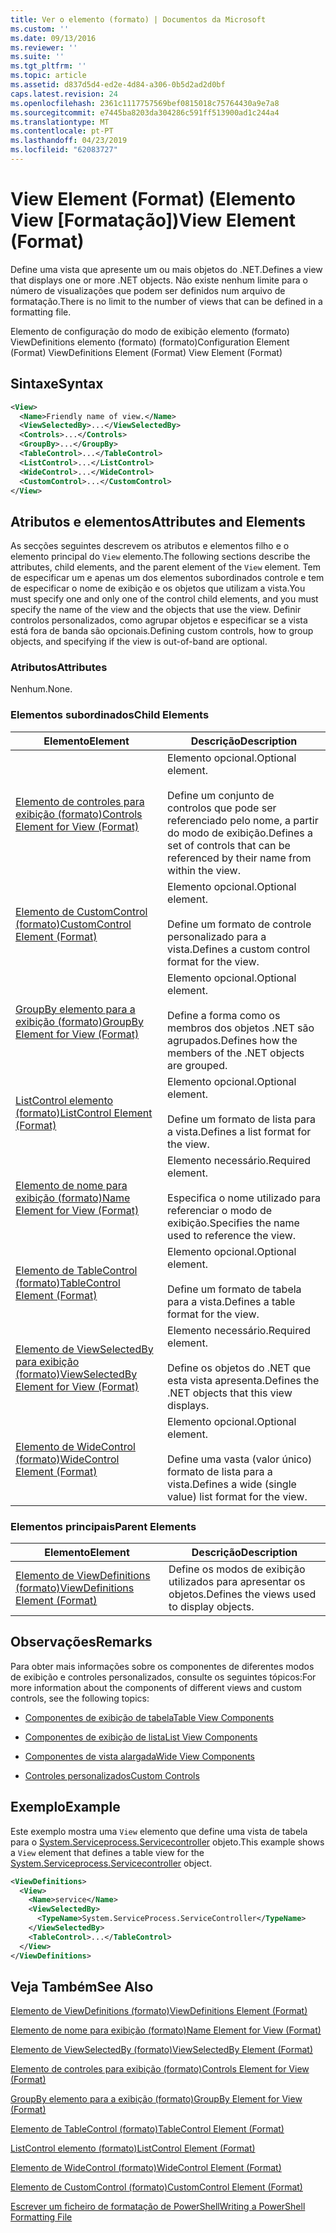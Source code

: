 ```yaml
---
title: Ver o elemento (formato) | Documentos da Microsoft
ms.custom: ''
ms.date: 09/13/2016
ms.reviewer: ''
ms.suite: ''
ms.tgt_pltfrm: ''
ms.topic: article
ms.assetid: d837d5d4-ed2e-4d84-a306-0b5d2ad2d0bf
caps.latest.revision: 24
ms.openlocfilehash: 2361c1117757569bef0815018c75764430a9e7a8
ms.sourcegitcommit: e7445ba8203da304286c591ff513900ad1c244a4
ms.translationtype: MT
ms.contentlocale: pt-PT
ms.lasthandoff: 04/23/2019
ms.locfileid: "62083727"
---
```

# <a name="view-element-format"></a><span data-ttu-id="eabd1-102">View Element (Format) (Elemento View [Formatação])</span><span class="sxs-lookup"><span data-stu-id="eabd1-102">View Element (Format)</span></span>

<span data-ttu-id="eabd1-103">Define uma vista que apresente um ou mais objetos do .NET.</span><span class="sxs-lookup"><span data-stu-id="eabd1-103">Defines a view that displays one or more .NET objects.</span></span> <span data-ttu-id="eabd1-104">Não existe nenhum limite para o número de visualizações que podem ser definidos num arquivo de formatação.</span><span class="sxs-lookup"><span data-stu-id="eabd1-104">There is no limit to the number of views that can be defined in a formatting file.</span></span>

<span data-ttu-id="eabd1-105">Elemento de configuração do modo de exibição elemento (formato) ViewDefinitions elemento (formato) (formato)</span><span class="sxs-lookup"><span data-stu-id="eabd1-105">Configuration Element (Format) ViewDefinitions Element (Format) View Element (Format)</span></span>

## <a name="syntax"></a><span data-ttu-id="eabd1-106">Sintaxe</span><span class="sxs-lookup"><span data-stu-id="eabd1-106">Syntax</span></span>

```xml
<View>
  <Name>Friendly name of view.</Name>
  <ViewSelectedBy>...</ViewSelectedBy>
  <Controls>...</Controls>
  <GroupBy>...</GroupBy>
  <TableControl>...</TableControl>
  <ListControl>...</ListControl>
  <WideControl>...</WideControl>
  <CustomControl>...</CustomControl>
</View>
```

## <a name="attributes-and-elements"></a><span data-ttu-id="eabd1-107">Atributos e elementos</span><span class="sxs-lookup"><span data-stu-id="eabd1-107">Attributes and Elements</span></span>

<span data-ttu-id="eabd1-108">As secções seguintes descrevem os atributos e elementos filho e o elemento principal do `View` elemento.</span><span class="sxs-lookup"><span data-stu-id="eabd1-108">The following sections describe the attributes, child elements, and the parent element of the `View` element.</span></span> <span data-ttu-id="eabd1-109">Tem de especificar um e apenas um dos elementos subordinados controle e tem de especificar o nome de exibição e os objetos que utilizam a vista.</span><span class="sxs-lookup"><span data-stu-id="eabd1-109">You must specify one and only one of the control child elements, and you must specify the name of the view and the objects that use the view.</span></span> <span data-ttu-id="eabd1-110">Definir controlos personalizados, como agrupar objetos e especificar se a vista está fora de banda são opcionais.</span><span class="sxs-lookup"><span data-stu-id="eabd1-110">Defining custom controls, how to group objects, and specifying if the view is out-of-band are optional.</span></span>

### <a name="attributes"></a><span data-ttu-id="eabd1-111">Atributos</span><span class="sxs-lookup"><span data-stu-id="eabd1-111">Attributes</span></span>

<span data-ttu-id="eabd1-112">Nenhum.</span><span class="sxs-lookup"><span data-stu-id="eabd1-112">None.</span></span>

### <a name="child-elements"></a><span data-ttu-id="eabd1-113">Elementos subordinados</span><span class="sxs-lookup"><span data-stu-id="eabd1-113">Child Elements</span></span>

|<span data-ttu-id="eabd1-114">Elemento</span><span class="sxs-lookup"><span data-stu-id="eabd1-114">Element</span></span>|<span data-ttu-id="eabd1-115">Descrição</span><span class="sxs-lookup"><span data-stu-id="eabd1-115">Description</span></span>|
|-------------|-----------------|
|[<span data-ttu-id="eabd1-116">Elemento de controles para exibição (formato)</span><span class="sxs-lookup"><span data-stu-id="eabd1-116">Controls Element for View (Format)</span></span>](./controls-element-for-view-format.md)|<span data-ttu-id="eabd1-117">Elemento opcional.</span><span class="sxs-lookup"><span data-stu-id="eabd1-117">Optional element.</span></span><br /><br /> <span data-ttu-id="eabd1-118">Define um conjunto de controlos que pode ser referenciado pelo nome, a partir do modo de exibição.</span><span class="sxs-lookup"><span data-stu-id="eabd1-118">Defines a set of controls that can be referenced by their name from within the view.</span></span>|
|[<span data-ttu-id="eabd1-119">Elemento de CustomControl (formato)</span><span class="sxs-lookup"><span data-stu-id="eabd1-119">CustomControl Element (Format)</span></span>](./customcontrol-element-for-groupby-format.md)|<span data-ttu-id="eabd1-120">Elemento opcional.</span><span class="sxs-lookup"><span data-stu-id="eabd1-120">Optional element.</span></span><br /><br /> <span data-ttu-id="eabd1-121">Define um formato de controle personalizado para a vista.</span><span class="sxs-lookup"><span data-stu-id="eabd1-121">Defines a custom control format for the view.</span></span>|
|[<span data-ttu-id="eabd1-122">GroupBy elemento para a exibição (formato)</span><span class="sxs-lookup"><span data-stu-id="eabd1-122">GroupBy Element for View (Format)</span></span>](./groupby-element-for-view-format.md)|<span data-ttu-id="eabd1-123">Elemento opcional.</span><span class="sxs-lookup"><span data-stu-id="eabd1-123">Optional element.</span></span><br /><br /> <span data-ttu-id="eabd1-124">Define a forma como os membros dos objetos .NET são agrupados.</span><span class="sxs-lookup"><span data-stu-id="eabd1-124">Defines how the members of the .NET objects are grouped.</span></span>|
|[<span data-ttu-id="eabd1-125">ListControl elemento (formato)</span><span class="sxs-lookup"><span data-stu-id="eabd1-125">ListControl Element (Format)</span></span>](./listcontrol-element-format.md)|<span data-ttu-id="eabd1-126">Elemento opcional.</span><span class="sxs-lookup"><span data-stu-id="eabd1-126">Optional element.</span></span><br /><br /> <span data-ttu-id="eabd1-127">Define um formato de lista para a vista.</span><span class="sxs-lookup"><span data-stu-id="eabd1-127">Defines a list format for the view.</span></span>|
|[<span data-ttu-id="eabd1-128">Elemento de nome para exibição (formato)</span><span class="sxs-lookup"><span data-stu-id="eabd1-128">Name Element for View (Format)</span></span>](./name-element-for-view-format.md)|<span data-ttu-id="eabd1-129">Elemento necessário.</span><span class="sxs-lookup"><span data-stu-id="eabd1-129">Required element.</span></span><br /><br /> <span data-ttu-id="eabd1-130">Especifica o nome utilizado para referenciar o modo de exibição.</span><span class="sxs-lookup"><span data-stu-id="eabd1-130">Specifies the name used to reference the view.</span></span>|
|[<span data-ttu-id="eabd1-131">Elemento de TableControl (formato)</span><span class="sxs-lookup"><span data-stu-id="eabd1-131">TableControl Element (Format)</span></span>](./tablecontrol-element-format.md)|<span data-ttu-id="eabd1-132">Elemento opcional.</span><span class="sxs-lookup"><span data-stu-id="eabd1-132">Optional element.</span></span><br /><br /> <span data-ttu-id="eabd1-133">Define um formato de tabela para a vista.</span><span class="sxs-lookup"><span data-stu-id="eabd1-133">Defines a table format for the view.</span></span>|
|[<span data-ttu-id="eabd1-134">Elemento de ViewSelectedBy para exibição (formato)</span><span class="sxs-lookup"><span data-stu-id="eabd1-134">ViewSelectedBy Element for View (Format)</span></span>](./viewselectedby-element-format.md)|<span data-ttu-id="eabd1-135">Elemento necessário.</span><span class="sxs-lookup"><span data-stu-id="eabd1-135">Required element.</span></span><br /><br /> <span data-ttu-id="eabd1-136">Define os objetos do .NET que esta vista apresenta.</span><span class="sxs-lookup"><span data-stu-id="eabd1-136">Defines the .NET objects that this view displays.</span></span>|
|[<span data-ttu-id="eabd1-137">Elemento de WideControl (formato)</span><span class="sxs-lookup"><span data-stu-id="eabd1-137">WideControl Element (Format)</span></span>](./widecontrol-element-format.md)|<span data-ttu-id="eabd1-138">Elemento opcional.</span><span class="sxs-lookup"><span data-stu-id="eabd1-138">Optional element.</span></span><br /><br /> <span data-ttu-id="eabd1-139">Define uma vasta (valor único) formato de lista para a vista.</span><span class="sxs-lookup"><span data-stu-id="eabd1-139">Defines a wide (single value) list format for the view.</span></span>|

### <a name="parent-elements"></a><span data-ttu-id="eabd1-140">Elementos principais</span><span class="sxs-lookup"><span data-stu-id="eabd1-140">Parent Elements</span></span>

|<span data-ttu-id="eabd1-141">Elemento</span><span class="sxs-lookup"><span data-stu-id="eabd1-141">Element</span></span>|<span data-ttu-id="eabd1-142">Descrição</span><span class="sxs-lookup"><span data-stu-id="eabd1-142">Description</span></span>|
|-------------|-----------------|
|[<span data-ttu-id="eabd1-143">Elemento de ViewDefinitions (formato)</span><span class="sxs-lookup"><span data-stu-id="eabd1-143">ViewDefinitions Element (Format)</span></span>](./viewdefinitions-element-format.md)|<span data-ttu-id="eabd1-144">Define os modos de exibição utilizados para apresentar os objetos.</span><span class="sxs-lookup"><span data-stu-id="eabd1-144">Defines the views used to display objects.</span></span>|

## <a name="remarks"></a><span data-ttu-id="eabd1-145">Observações</span><span class="sxs-lookup"><span data-stu-id="eabd1-145">Remarks</span></span>

<span data-ttu-id="eabd1-146">Para obter mais informações sobre os componentes de diferentes modos de exibição e controles personalizados, consulte os seguintes tópicos:</span><span class="sxs-lookup"><span data-stu-id="eabd1-146">For more information about the components of different views and custom controls, see the following topics:</span></span>

- [<span data-ttu-id="eabd1-147">Componentes de exibição de tabela</span><span class="sxs-lookup"><span data-stu-id="eabd1-147">Table View Components</span></span>](./creating-a-table-view.md)

- [<span data-ttu-id="eabd1-148">Componentes de exibição de lista</span><span class="sxs-lookup"><span data-stu-id="eabd1-148">List View Components</span></span>](./creating-a-list-view.md)

- [<span data-ttu-id="eabd1-149">Componentes de vista alargada</span><span class="sxs-lookup"><span data-stu-id="eabd1-149">Wide View Components</span></span>](./creating-a-wide-view.md)

- [<span data-ttu-id="eabd1-150">Controles personalizados</span><span class="sxs-lookup"><span data-stu-id="eabd1-150">Custom Controls</span></span>](./creating-custom-controls.md)

## <a name="example"></a><span data-ttu-id="eabd1-151">Exemplo</span><span class="sxs-lookup"><span data-stu-id="eabd1-151">Example</span></span>

<span data-ttu-id="eabd1-152">Este exemplo mostra uma `View` elemento que define uma vista de tabela para o [System.Serviceprocess.Servicecontroller](/dotnet/api/System.ServiceProcess.ServiceController) objeto.</span><span class="sxs-lookup"><span data-stu-id="eabd1-152">This example shows a `View` element that defines a table view for the [System.Serviceprocess.Servicecontroller](/dotnet/api/System.ServiceProcess.ServiceController) object.</span></span>

```xml
<ViewDefinitions>
  <View>
    <Name>service</Name>
    <ViewSelectedBy>
      <TypeName>System.ServiceProcess.ServiceController</TypeName>
    </ViewSelectedBy>
    <TableControl>...</TableControl>
  </View>
</ViewDefinitions>

```

## <a name="see-also"></a><span data-ttu-id="eabd1-153">Veja Também</span><span class="sxs-lookup"><span data-stu-id="eabd1-153">See Also</span></span>

[<span data-ttu-id="eabd1-154">Elemento de ViewDefinitions (formato)</span><span class="sxs-lookup"><span data-stu-id="eabd1-154">ViewDefinitions Element (Format)</span></span>](./viewdefinitions-element-format.md)

[<span data-ttu-id="eabd1-155">Elemento de nome para exibição (formato)</span><span class="sxs-lookup"><span data-stu-id="eabd1-155">Name Element for View (Format)</span></span>](./name-element-for-view-format.md)

[<span data-ttu-id="eabd1-156">Elemento de ViewSelectedBy (formato)</span><span class="sxs-lookup"><span data-stu-id="eabd1-156">ViewSelectedBy Element (Format)</span></span>](./viewselectedby-element-format.md)

[<span data-ttu-id="eabd1-157">Elemento de controles para exibição (formato)</span><span class="sxs-lookup"><span data-stu-id="eabd1-157">Controls Element for View (Format)</span></span>](./controls-element-for-view-format.md)

[<span data-ttu-id="eabd1-158">GroupBy elemento para a exibição (formato)</span><span class="sxs-lookup"><span data-stu-id="eabd1-158">GroupBy Element for View (Format)</span></span>](./groupby-element-for-view-format.md)

[<span data-ttu-id="eabd1-159">Elemento de TableControl (formato)</span><span class="sxs-lookup"><span data-stu-id="eabd1-159">TableControl Element (Format)</span></span>](./tablecontrol-element-format.md)

[<span data-ttu-id="eabd1-160">ListControl elemento (formato)</span><span class="sxs-lookup"><span data-stu-id="eabd1-160">ListControl Element (Format)</span></span>](./listcontrol-element-format.md)

[<span data-ttu-id="eabd1-161">Elemento de WideControl (formato)</span><span class="sxs-lookup"><span data-stu-id="eabd1-161">WideControl Element (Format)</span></span>](./widecontrol-element-format.md)

[<span data-ttu-id="eabd1-162">Elemento de CustomControl (formato)</span><span class="sxs-lookup"><span data-stu-id="eabd1-162">CustomControl Element (Format)</span></span>](./customcontrol-element-for-groupby-format.md)

[<span data-ttu-id="eabd1-163">Escrever um ficheiro de formatação de PowerShell</span><span class="sxs-lookup"><span data-stu-id="eabd1-163">Writing a PowerShell Formatting File</span></span>](./writing-a-powershell-formatting-file.md)
